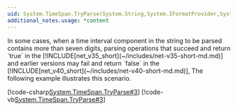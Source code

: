 ```yaml
---
uid: System.TimeSpan.TryParse(System.String,System.IFormatProvider,System.TimeSpan@)
additional_notes.usage: *content
---
```


<p>In some cases, when a time interval component in the string to be parsed contains more than seven digits, parsing operations that succeed and return `true` in the [!INCLUDE[net_v35_short](~/includes/net-v35-short-md.md)] and earlier versions may fail and return `false` in the [!INCLUDE[net_v40_short](~/includes/net-v40-short-md.md)], The following example illustrates this scenario.  
  
 [!code-csharp[System.TimeSpan.TryParse#3](~/samples/snippets/csharp/VS_Snippets_CLR_System/system.TimeSpan.TryParse/cs/tryparsefailure1.cs#3)]
 [!code-vb[System.TimeSpan.TryParse#3](~/samples/snippets/visualbasic/VS_Snippets_CLR_System/system.TimeSpan.TryParse/vb/tryparsefailure1.vb#3)]</p>


